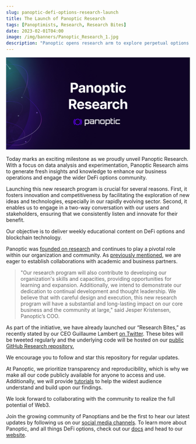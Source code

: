 ```yaml
---
slug: panoptic-defi-options-research-launch
title: The Launch of Panoptic Research
tags: [Panoptimists, Research, Research Bites]
date: 2023-02-01T04:00
image: /img/banners/Panoptic_Research_1.jpg
description: "Panoptic opens research arm to explore perpetual options in DeFi"
---
```

![panoptic-research](./Panoptic_Research_1.jpg)

Today marks an exciting milestone as we proudly unveil Panoptic Research. With a focus on data analysis and experimentation, Panoptic Research aims to generate fresh insights and knowledge to enhance our business operations and engage the wider DeFi options community.

<!--truncate-->

Launching this new research program is crucial for several reasons. First, it fosters innovation and competitiveness by facilitating the exploration of new ideas and technologies, especially in our rapidly evolving sector. Second, it enables us to engage in a two-way conversation with our users and stakeholders, ensuring that we consistently listen and innovate for their benefit.

Our objective is to deliver weekly educational content on DeFi options and blockchain technology.

Panoptic was [founded on research](https://lambert-guillaume.medium.com/) and continues to play a pivotal role within our organization and community. As [previously mentioned](https://panoptic.xyz/blog/simtopia-partnership-panoptic-defi-options), we are eager to establish collaborations with academic and business partners.

> "Our research program will also contribute to developing our organization's skills and capacities, providing opportunities for learning and expansion. Additionally, we intend to demonstrate our dedication to continual development and thought leadership. We believe that with careful design and execution, this new research program will have a substantial and long-lasting impact on our core business and the community at large," said Jesper Kristensen, Panoptic’s COO.

As part of the initiative, we have already launched our “Research Bites,” as recently stated by our CEO Guillaume Lambert [on Twitter](https://twitter.com/guil_lambert/status/1611151537039884290?s=20&t=5pmPVtgzPFB0TsBUUEIimw). These bites will be tweeted regularly and the underlying code will be hosted on our [public GitHub Research repository.](https://github.com/panoptic-labs/research)

We encourage you to follow and star this repository for regular updates.

At Panoptic, we prioritize transparency and reproducibility, which is why we make all our code publicly available for anyone to access and use. Additionally, we will provide [tutorials](https://github.com/panoptic-labs/research/tree/main/_research-bites/_tutorials) to help the widest audience understand and build upon our findings.

We look forward to collaborating with the community to realize the full potential of Web3.

Join the growing community of Panoptians and be the first to hear our latest updates by following us on our [social media channels](https://links.panoptic.xyz/all). To learn more about Panoptic, and all things DeFi options, check out our [docs](https://panoptic.xyz/docs/intro) and head to our [website](https://panoptic.xyz/).


